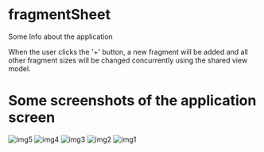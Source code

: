 # fragmentSheet

Some Info about the application

When the user clicks the '+' button, a new fragment will be added and all other fragment sizes will be changed concurrently using the shared view model.

# Some screenshots of the application screen

![img5](https://github.com/kishan132/fragmentSheet/assets/56019933/2cd8d28a-573e-4444-b7b7-01fe6e90a8a7)
![img4](https://github.com/kishan132/fragmentSheet/assets/56019933/acb3695a-2228-48ed-b99c-06223766da1d)
![img3](https://github.com/kishan132/fragmentSheet/assets/56019933/9f8fbe2f-affe-4a35-9eb0-4d8c1c3457a1)
![img2](https://github.com/kishan132/fragmentSheet/assets/56019933/e589f45c-2ae2-4656-9d4c-6142f90ffbd3)
![img1](https://github.com/kishan132/fragmentSheet/assets/56019933/6b5a8f4d-aaf8-4f39-97cc-1fc710950c74)
